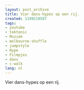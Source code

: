 ```yaml
---
layout: post_archive
title: Vier dans-hypes op een rij.
created: 1199210587
tags:
- youtube
- tektonic
- Muziek
- melbourne-shuffle
- jumpstyle
- Hype
- Filmpjes
- dans
- c-walk
lang: nl
---
```

Vier dans-hypes op een rij.<!--break--><object width="425" height="355"><param name="movie" value="http://www.youtube.com/v/IUbh_FCo8QU&rel=1" /><param name="wmode" value="transparent" /><embed src="http://www.youtube.com/v/IUbh_FCo8QU&rel=1" type="application/x-shockwave-flash" wmode="transparent" width="425" height="355"></embed></object><object width="425" height="355"><param name="movie" value="http://www.youtube.com/v/F2TSy0Z5qTE&rel=1" /><param name="wmode" value="transparent" /><embed src="http://www.youtube.com/v/F2TSy0Z5qTE&rel=1" type="application/x-shockwave-flash" wmode="transparent" width="425" height="355"></embed></object><object width="425" height="355"><param name="movie" value="http://www.youtube.com/v/UbzYXWLVU3o&rel=1" /><param name="wmode" value="transparent" /><embed src="http://www.youtube.com/v/UbzYXWLVU3o&rel=1" type="application/x-shockwave-flash" wmode="transparent" width="425" height="355"></embed></object><object width="425" height="355"><param name="movie" value="http://www.youtube.com/v/8k5WtNRlBcE&rel=1" /><param name="wmode" value="transparent" /><embed src="http://www.youtube.com/v/8k5WtNRlBcE&rel=1" type="application/x-shockwave-flash" wmode="transparent" width="425" height="355"></embed></object>
